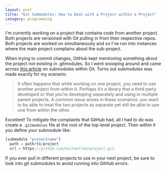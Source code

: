 ```yaml
---
layout: post
title: "Git Submodules: How to Deal with a Project within a Project"
category: programming
---
```


I'm currently working on a project that contains code from another project. Both projects are versioned with Git pulling in from their respective repos. Both projects are worked on simultaneously and so I've run into instances where the main project complains about the sub-project.

When trying to commit changes, GitHub kept mentioning something about the project not existing in .gitmodules. So I went snooping around and came across [this article](http://git-scm.com/book/en/Git-Tools-Submodules) on submodules within Git. Turns out submodules was made exactly for my scenario.

> It often happens that while working on one project, you need to use another project from within it. Perhaps it’s a library that a third party developed or that you’re developing separately and using in multiple parent projects. A common issue arises in these scenarios: you want to be able to treat the two projects as separate yet still be able to use one from within the other.

Excellent! To mitigate the complaints that GitHub had, all I had to do was create a `.gitmodules` file at the root of the top-level project. Then within it you define your submodule like:

```javascript
[submodule "projectname"]
  path = path/to/project
  url = https://github.com/michaellee/project.git
```

If you ever pull in different projects to use in your next project, be sure to look into git submodules to avoid running into GitHub errors.

